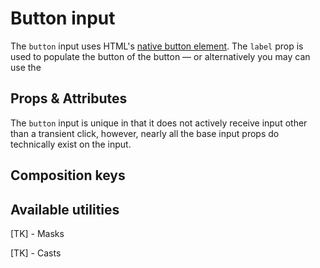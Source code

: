 # Button input

The `button` input uses HTML's [native button element](https://developer.mozilla.org/en-US/docs/Web/HTML/Element/button). The `label` prop is used to populate the button of the button — or alternatively you may can use the

<example
name="Button input"
file="/_content/examples/button/button"
langs="vue"></example>

## Props & Attributes

The `button` input is unique in that it does not actively receive input other than a transient click, however, nearly all the base input props do technically exist on the input.

<reference-table input="button">
</reference-table>

## Composition keys

<reference-table type="compositionKeys" primary="composition-key" :without="['inner']">
</reference-table>

## Available utilities

[TK] - Masks

[TK] - Casts
